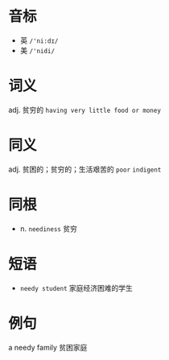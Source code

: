 # 音标

- 英 `/'ni:dɪ/`
- 美 `/'nidi/`

# 词义

adj. 贫穷的
`having very little food or money`

# 同义

adj. 贫困的；贫穷的；生活艰苦的
`poor` `indigent`

# 同根

- n. `neediness` 贫穷

# 短语

- `needy student` 家庭经济困难的学生

# 例句

a needy family
贫困家庭


